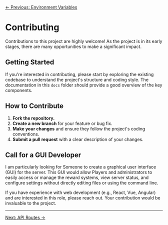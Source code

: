 [← Previous: Environment Variables](./environment-variables.md)

# Contributing

Contributions to this project are highly welcome! As the project is in its early stages, there are many opportunities to make a significant impact.

## Getting Started

If you're interested in contributing, please start by exploring the existing codebase to understand the project's structure and coding style. The documentation in this `docs` folder should provide a good overview of the key components.

## How to Contribute

1.  **Fork the repository.**
2.  **Create a new branch** for your feature or bug fix.
3.  **Make your changes** and ensure they follow the project's coding conventions.
4.  **Submit a pull request** with a clear description of your changes.

## Call for a GUI Developer

I am particularly looking for Someone to create a graphical user interface (GUI) for the server. This GUI would allow Players and administrators to easily access or  manage the reward systems, view server status, and configure settings without directly editing files or using the command line.

If you have experience with web development (e.g., React, Vue, Angular) and are interested in this role, please reach out. Your contribution would be invaluable to the project.

---

[Next: API Routes →](./API%20Routes.md)
